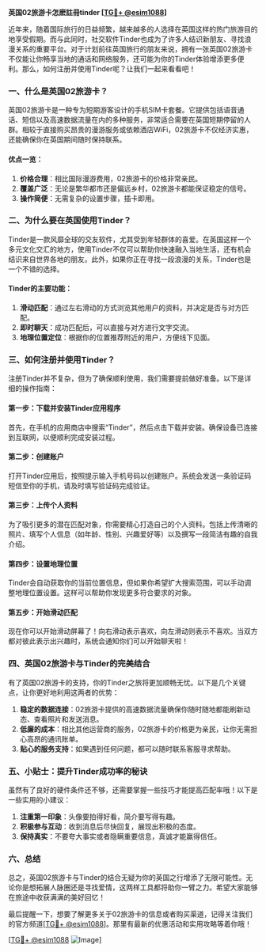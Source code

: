 **英国02旅游卡怎麽註冊tinder [[TG💪+ @esim1088](https://t.me/s/esim1088)]**

近年来，随着国际旅行的日益频繁，越来越多的人选择在英国这样的热门旅游目的地享受假期。而与此同时，社交软件Tinder也成为了许多人结识新朋友、寻找浪漫关系的重要平台。对于计划前往英国旅行的朋友来说，拥有一张英国02旅游卡不仅能让你畅享当地的通话和网络服务，还可能为你的Tinder体验增添更多便利。那么，如何注册并使用Tinder呢？让我们一起来看看吧！

### 一、什么是英国02旅游卡？

英国02旅游卡是一种专为短期游客设计的手机SIM卡套餐。它提供包括语音通话、短信以及高速数据流量在内的多种服务，非常适合需要在英国短期停留的人群。相较于直接购买昂贵的漫游服务或依赖酒店WiFi，02旅游卡不仅经济实惠，还能确保你在英国期间随时保持联系。

#### 优点一览：
1. **价格合理**：相比国际漫游费用，02旅游卡的价格非常亲民。
2. **覆盖广泛**：无论是繁华都市还是偏远乡村，02旅游卡都能保证稳定的信号。
3. **操作简便**：无需复杂的设置步骤，插卡即用。

### 二、为什么要在英国使用Tinder？

Tinder是一款风靡全球的交友软件，尤其受到年轻群体的喜爱。在英国这样一个多元文化交汇的地方，使用Tinder不仅可以帮助你快速融入当地生活，还有机会结识来自世界各地的朋友。此外，如果你正在寻找一段浪漫的关系，Tinder也是一个不错的选择。

#### Tinder的主要功能：
1. **滑动匹配**：通过左右滑动的方式浏览其他用户的资料，并决定是否与对方匹配。
2. **即时聊天**：成功匹配后，可以直接与对方进行文字交流。
3. **地理位置定位**：根据你的位置推荐附近的用户，方便线下见面。

### 三、如何注册并使用Tinder？

注册Tinder并不复杂，但为了确保顺利使用，我们需要提前做好准备。以下是详细的操作指南：

#### 第一步：下载并安装Tinder应用程序
首先，在手机的应用商店中搜索“Tinder”，然后点击下载并安装。确保设备已连接到互联网，以便顺利完成安装过程。

#### 第二步：创建账户
打开Tinder应用后，按照提示输入手机号码以创建账户。系统会发送一条验证码短信至你的手机，请及时填写验证码完成验证。

#### 第三步：上传个人资料
为了吸引更多的潜在匹配对象，你需要精心打造自己的个人资料。包括上传清晰的照片、填写个人信息（如年龄、性别、兴趣爱好等）以及撰写一段简洁有趣的自我介绍。

#### 第四步：设置地理位置
Tinder会自动获取你的当前位置信息，但如果你希望扩大搜索范围，可以手动调整地理位置设置。这样可以帮助你发现更多符合要求的对象。

#### 第五步：开始滑动匹配
现在你可以开始滑动屏幕了！向右滑动表示喜欢，向左滑动则表示不喜欢。当双方都对彼此表示出兴趣时，系统会通知你们可以开始聊天啦！

### 四、英国02旅游卡与Tinder的完美结合

有了英国02旅游卡的支持，你的Tinder之旅将更加顺畅无忧。以下是几个关键点，让你更好地利用这两者的优势：

1. **稳定的数据连接**：02旅游卡提供的高速数据流量确保你随时随地都能刷新动态、查看照片和发送消息。
2. **低廉的成本**：相比其他运营商的服务，02旅游卡的价格更为亲民，让你无需担心高昂的通讯账单。
3. **贴心的服务支持**：如果遇到任何问题，都可以随时联系客服寻求帮助。

### 五、小贴士：提升Tinder成功率的秘诀

虽然有了良好的硬件条件还不够，还需要掌握一些技巧才能提高匹配率哦！以下是一些实用的小建议：

1. **注重第一印象**：头像要拍得好看，简介要写得有趣。
2. **积极参与互动**：收到消息后尽快回复，展现出积极的态度。
3. **保持真实**：不要夸大事实或者隐瞒重要信息，真诚才能赢得信任。

### 六、总结

总之，英国02旅游卡与Tinder的结合无疑为你的英国之行增添了无限可能性。无论你是想拓展人脉圈还是寻找爱情，这两样工具都将助你一臂之力。希望大家能够在旅途中收获满满的美好回忆！

最后提醒一下，想要了解更多关于02旅游卡的信息或者购买渠道，记得关注我们的官方频道[[TG💪+ @esim1088](https://t.me/s/esim1088)]。那里有最新的优惠活动和实用攻略等着你哦！

[[TG💪+ @esim1088](https://t.me/s/esim1088) ![Image](https://i.postimg.cc/4NQfJmqS/Snipaste-2025-05-13-00-14-12.png)]